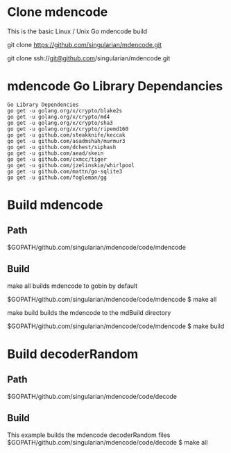 # Clone mdencode

This is the basic Linux / Unix Go mdencode build

git clone https://github.com/singularian/mdencode.git  

git clone ssh://git@github.com/singularian/mdencode.git  

# mdencode Go Library Dependancies

```
Go Library Dependencies
go get -u golang.org/x/crypto/blake2s
go get -u golang.org/x/crypto/md4
go get -u golang.org/x/crypto/sha3
go get -u golang.org/x/crypto/ripemd160
go get -u github.com/steakknife/keccak
go get -u github.com/asadmshah/murmur3
go get -u github.com/dchest/siphash
go get -u github.com/aead/skein
go get -u github.com/cxmcc/tiger
go get -u github.com/jzelinskie/whirlpool
go get -u github.com/mattn/go-sqlite3
go get -u github.com/fogleman/gg
```

# Build mdencode

## Path
$GOPATH/github.com/singularian/mdencode/code/mdencode  

## Build

make all builds mdencode to gobin by default  

$GOPATH/github.com/singularian/mdencode/code/mdencode $ make all  

make build builds the mdencode to the mdBuild directory  

$GOPATH/github.com/singularian/mdencode/code/mdencode $ make build  

# Build decoderRandom

## Path

$GOPATH/github.com/singularian/mdencode/code/decode  

## Build 

This example builds the mdencode decoderRandom files  
$GOPATH/github.com/singularian/mdencode/code/decode $ make all  
